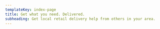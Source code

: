 ```yaml
---
templateKey: index-page
title: Get what you need. Delivered.
subheading: Get local retail delivery help from others in your area.
---
```

